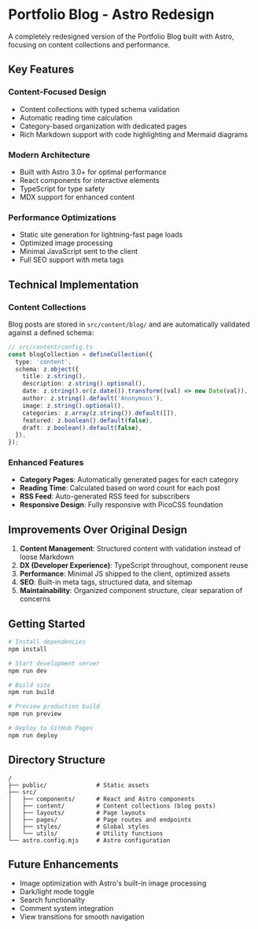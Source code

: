 # Portfolio Blog - Astro Redesign

A completely redesigned version of the Portfolio Blog built with Astro, focusing on content collections and performance.

## Key Features

### Content-Focused Design
- Content collections with typed schema validation
- Automatic reading time calculation
- Category-based organization with dedicated pages
- Rich Markdown support with code highlighting and Mermaid diagrams

### Modern Architecture
- Built with Astro 3.0+ for optimal performance
- React components for interactive elements
- TypeScript for type safety
- MDX support for enhanced content

### Performance Optimizations
- Static site generation for lightning-fast page loads
- Optimized image processing
- Minimal JavaScript sent to the client
- Full SEO support with meta tags

## Technical Implementation

### Content Collections
Blog posts are stored in `src/content/blog/` and are automatically validated against a defined schema:

```typescript
// src/content/config.ts
const blogCollection = defineCollection({
  type: 'content',
  schema: z.object({
    title: z.string(),
    description: z.string().optional(),
    date: z.string().or(z.date()).transform((val) => new Date(val)),
    author: z.string().default('Anonymous'),
    image: z.string().optional(),
    categories: z.array(z.string()).default([]),
    featured: z.boolean().default(false),
    draft: z.boolean().default(false),
  }),
});
```

### Enhanced Features
- **Category Pages**: Automatically generated pages for each category
- **Reading Time**: Calculated based on word count for each post
- **RSS Feed**: Auto-generated RSS feed for subscribers
- **Responsive Design**: Fully responsive with PicoCSS foundation

## Improvements Over Original Design

1. **Content Management**: Structured content with validation instead of loose Markdown
2. **DX (Developer Experience)**: TypeScript throughout, component reuse
3. **Performance**: Minimal JS shipped to the client, optimized assets
4. **SEO**: Built-in meta tags, structured data, and sitemap
5. **Maintainability**: Organized component structure, clear separation of concerns

## Getting Started

```bash
# Install dependencies
npm install

# Start development server
npm run dev

# Build site
npm run build

# Preview production build
npm run preview

# Deploy to GitHub Pages
npm run deploy
```

## Directory Structure

```
/
├── public/              # Static assets
├── src/
│   ├── components/      # React and Astro components
│   ├── content/         # Content collections (blog posts)
│   ├── layouts/         # Page layouts
│   ├── pages/           # Page routes and endpoints
│   ├── styles/          # Global styles
│   └── utils/           # Utility functions
└── astro.config.mjs     # Astro configuration
```

## Future Enhancements

- Image optimization with Astro's built-in image processing
- Dark/light mode toggle
- Search functionality
- Comment system integration
- View transitions for smooth navigation